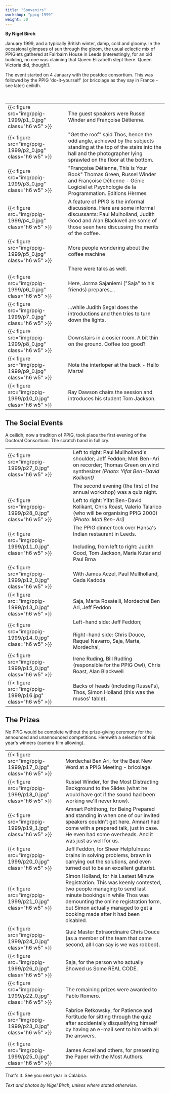 ```yaml
---
title: "Souvenirs"
workshop: "ppig-1999"
weight: 30
---
```


**By Nigel Birch**

January 1999, and a typically British winter, damp, cold and gloomy. In the occasional glimpses of sun through the gloom, the usual eclectic mix of PPIGlets gathered at Fairbairn House in Leeds (interestingly, for an old building, no one was claiming that Queen Elizabeth slept there. Queen Victoria did, though!).

The event started on 4 January with the postdoc consortium. This was followed by the PPIG 'do-it-yourself' (or bricolage as they say in France - see later) ceilidh.

<style>
  td {
    vertical-align: middle !important;
  }
</style>

<br>

|    |    |
| ---|--- |
| {{< figure src="img/ppig-1999/p1_0.jpg" class="h6 w5" >}} | The guest speakers were Russel Winder and Françoise Détienne. |
| {{< figure src="img/ppig-1999/p2_0.jpg" class="h6 w5" >}} | "Get the roof" said Thos, hence the odd angle, achieved by the subjects standing at the top of the stairs into the hall and the photographer lying sprawled on the floor at the bottom. |
| {{< figure src="img/ppig-1999/p3_0.jpg" class="h6 w5" >}} | "Françoise Détienne, This is Your Book" Thomas Green, Russel Winder and Françoise Détienne - Génie Logiciel et Psychologie de la Programmation. Editions Hèrmes |
| {{< figure src="img/ppig-1999/p4_0.jpg" class="h6 w5" >}} | A feature of PPIG is the informal discussions. Here are some informal discussants: Paul Mulholland, Judith Good and Alan Blackwell are some of those seen here discussing the merits of the coffee. |
| {{< figure src="img/ppig-1999/p5_0.jpg" class="h6 w5" >}} | More people wondering about the coffee machine |
| | There were talks as well. |
| {{< figure src="img/ppig-1999/p6_0.jpg" class="h6 w5" >}} | Here, Jorma Sajaniemi ("Saja" to his friends) prepares,... |
| {{< figure src="img/ppig-1999/p7_0.jpg" class="h6 w5" >}} | ...while Judith Segal does the introductions and then tries to turn down the lights. |
| {{< figure src="img/ppig-1999/p8_0.jpg" class="h6 w5" >}} | Downstairs in a cosier room. A bit thin on the ground. Coffee too good? |
| {{< figure src="img/ppig-1999/p9_0.jpg" class="h6 w5" >}} | Note the interloper at the back - Hello Marta! |
| {{< figure src="img/ppig-1999/p10_0.jpg" class="h6 w5" >}} | Ray Dawson chairs the session and introduces his student Tom Jackson. |

The Social Events
-----------------

A ceilidh, now a tradition of PPIG, took place the first evening of the Doctoral Consortium. The scratch band in full cry.

|    |    |
| ---|--- |
| {{< figure src="img/ppig-1999/p27_0.jpg" class="h6 w5" >}} | Left to right: Paul Mullholland's shoulder; Jeff Feddon; Moti Ben-Ari on recorder; Thomas Green on wind synthesizer _(Photo: Yifat Ben-David Kolikant)_ |
| | The second evening (the first of the annual workshop) was a quiz night. |
| {{< figure src="img/ppig-1999/p28_0.jpg" class="h6 w5" >}} | Left to right: Yifat Ben-David Kolikant, Chris Roast, Valerio Talarico (who will be organising PPIG 2000) _(Photo: Moti Ben-Ari)_ |
| {{< figure src="img/ppig-1999/p11_0.jpg" class="h6 w5" >}} | The PPIG dinner took over Hansa's Indian restaurant in Leeds. <br><br> Including, from left to right: Judith Good, Tom Jackson, Maria Kutar and Paul Brna |
| {{< figure src="img/ppig-1999/p12_0.jpg" class="h6 w5" >}} | With James Aczel, Paul Mullholland, Gada Kadoda |
| {{< figure src="img/ppig-1999/p13_0.jpg" class="h6 w5" >}} | Saja, Marta Rosatelli, Mordechai Ben Ari, Jeff Feddon |
| {{< figure src="img/ppig-1999/p14_0.jpg" class="h6 w5" >}} | Left-hand side: Jeff Feddon; <br> <br> Right-hand side: Chris Douce, Raquel Navarro, Saja, Marta, Mordechai, |
| {{< figure src="img/ppig-1999/p15_0.jpg" class="h6 w5" >}} | Irene Ruding, Bill Rudling (responsible for the PPIG Owl), Chris Roast, Alan Blackwell |
| {{< figure src="img/ppig-1999/p16.jpg" class="h6 w5" >}} | Backs of heads (including Russel's), Thos, Simon Holland (this was the musos' table). |

The Prizes
----------

No PPIG would be complete without the prize-giving ceremony for the announced and unannounced competitions. Herewith a selection of this year's winners (camera film allowing).

|    |    |
| ---|--- |
| {{< figure src="img/ppig-1999/p17_0.jpg" class="h6 w5" >}} | Mordechai Ben Ari, for the Best New Word at a PPIG Meeting - bricolage. |
| {{< figure src="img/ppig-1999/p18_0.jpg" class="h6 w5" >}} | Russel Winder, for the Most Distracting Background to the Slides (what he would have got if the sound had been working we'll never know). |
| {{< figure src="img/ppig-1999/p19_1.jpg" class="h6 w5" >}} | Amnart Pohthong, for Being Prepared and standing in when one of our invited speakers couldn't get here. Amnart had come with a prepared talk, just in case. He even had some overheads. And it was just as well for us. |
| {{< figure src="img/ppig-1999/p20_0.jpg" class="h6 w5" >}} | Jeff Feddon, for Sheer Helpfulness: brains in solving problems, brawn in carrying out the solutions, and even turned out to be an excellent guitarist. |
| {{< figure src="img/ppig-1999/p21_0.jpg" class="h6 w5" >}} | Simon Holland, for his Lastest Minute Registration. This was keenly contested, two people managing to send last minute bookings in while Thos was demounting the online registration form, but Simon actually managed to get a booking made after it had been disabled. |
| {{< figure src="img/ppig-1999/p24_0.jpg" class="h6 w5" >}} | Quiz Master Extraordinaire Chris Douce (as a member of the team that came second, all I can say is we was robbed). |
| {{< figure src="img/ppig-1999/p26_0.jpg" class="h6 w5" >}} | Saja, for the person who actually Showed us Some REAL CODE. |
| {{< figure src="img/ppig-1999/p22_0.jpg" class="h6 w5" >}} | The remaining prizes were awarded to Pablo Romero. |
| {{< figure src="img/ppig-1999/p23_0.jpg" class="h6 w5" >}} | Fabrice Retkowsky, for Patience and Fortitude for sitting through the quiz after accidentally disqualifying himself by having an e-mail sent to him with all the answers. |
| {{< figure src="img/ppig-1999/p25_0.jpg" class="h6 w5" >}} | James Aczel and others, for presenting the Paper with the Most Authors. |

That's it. See you next year in Calabria.

_Text and photos by Nigel Birch, unless where stated otherwise._
